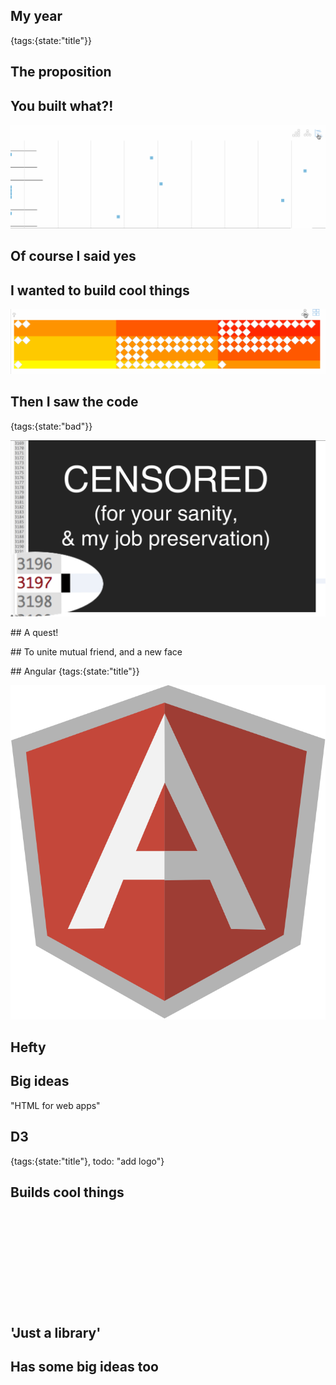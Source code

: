 ## My year
{tags:{state:"title"}}

## The proposition

## You built what?!

![transitions](img/transitions.gif)

## Of course I said yes

## I wanted to build cool things

![transitions](img/transitions-b.gif)

## Then I saw the code
{tags:{state:"bad"}}

![huge javascript file](img/huge-javascript-file.png)

## A quest!

## To unite mutual friend, and a new face

## Angular
{tags:{state:"title"}}

<img class='offset' src="img/ng.png" alt="angular js shield logo">

## Hefty

## Big ideas

"HTML for web apps"

## D3
{tags:{state:"title"}, todo: "add logo"}

## Builds cool things

<svg id=d3Demo></svg>

<script>
onSlideWithElementShown(document.getElementById("d3Demo"), function(el) {
  var histo = sectorHistogram();

  function render() { 
    var randomData = d3.range(1000).map(d3.random.irwinHall(10));

    d3.select(el)
    .call(histo, randomData)
  }

  setTimeout(render, 125);

  return function() {
    d3.select(el).html("");
  };
})
</script>

## 'Just a library'

## Has some big ideas too


